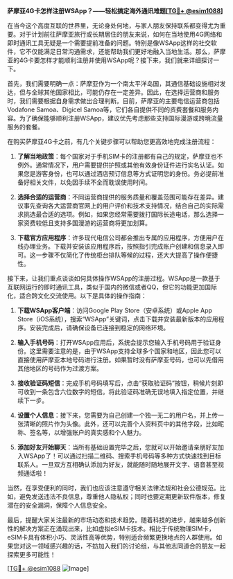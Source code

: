 **萨摩亚4G卡怎样注册WSApp？——轻松搞定海外通讯难题[[TG💪+ @esim1088](https://t.me/s/esim1088)]**

在当今这个高度互联的世界里，无论身处何地，与家人朋友保持联系都变得尤为重要。对于计划前往萨摩亚旅行或长期居住的朋友来说，如何在当地使用4G网络和即时通讯工具无疑是一个需要提前准备的问题。特别是像WSApp这样的社交软件，它不仅能满足日常沟通需求，还能帮助我们更好地融入当地生活。那么，萨摩亚的4G卡要怎样才能顺利注册并使用WSApp呢？接下来，我们就来详细探讨一下。

首先，我们需要明确一点：萨摩亚作为一个南太平洋岛国，其通信基础设施相对发达，但与全球其他国家相比，可能仍存在一定差异。因此，在选择运营商和服务时，我们需要根据自身需求做出合理判断。目前，萨摩亚的主要电信运营商包括Vodafone Samoa、Digicel Samoa等，它们各自提供不同的资费套餐和服务内容。为了确保能够顺利注册WSApp，建议优先考虑那些支持国际漫游或跨境流量服务的套餐。

在购买萨摩亚4G卡之前，有几个关键步骤可以帮助您更高效地完成注册流程：

1. **了解当地政策**：每个国家对于手机SIM卡的注册都有自己的规定，萨摩亚也不例外。通常情况下，用户需要提供护照或其他有效身份证件进行实名认证。如果您是游客身份，也可以通过酒店预订信息等方式证明您的身份。务必提前准备好相关文件，以免因手续不全而耽误使用时间。

2. **选择合适的运营商**：不同运营商提供的服务质量和覆盖范围可能存在差异。建议事先查询各大运营商官网上的用户评价和技术支持情况，结合自己的实际需求挑选最合适的选项。例如，如果您经常需要拨打国际长途电话，那么选择一家资费较低且支持多国漫游的运营商将更加划算。

3. **下载官方应用程序**：许多现代电信公司都会推出专属的应用程序，方便用户在线办理业务。下载并安装该应用程序后，按照指引完成账户创建和信息录入即可。这一步骤不仅简化了传统柜台排队等候的过程，还大大提高了操作便捷性。

接下来，让我们重点谈谈如何具体操作WSApp的注册过程。WSApp是一款基于互联网运行的即时通讯工具，类似于国内的微信或者QQ，但它的功能更加国际化，适合跨文化交流使用。以下是具体的操作指南：

1. **下载WSApp客户端**：访问Google Play Store（安卓系统）或Apple App Store（iOS系统），搜索“WSApp”关键词，点击下载并安装最新版本的应用程序。安装完成后，请确保设备已连接到稳定的网络环境。

2. **输入手机号码**：打开WSApp应用后，系统会提示您输入手机号码用于验证身份。这里需要注意的是，由于WSApp支持全球多个国家和地区，因此您可以直接使用萨摩亚本地号码进行注册。如果暂时没有萨摩亚号码，也可以先借用其他地区的号码作为过渡方案。

3. **接收验证码短信**：完成手机号码填写后，点击“获取验证码”按钮，稍候片刻即可收到一条包含六位数字的短信。将此验证码准确无误地填入指定位置，并继续下一步。

4. **设置个人信息**：接下来，您需要为自己创建一个独一无二的用户名，并上传一张清晰的照片作为头像。此外，还可以完善个人资料页中的其他字段，比如昵称、签名等，以增强账户的真实感和个人魅力。

5. **添加好友开始聊天**：当所有基础设置完毕之后，您就可以开始邀请亲朋好友加入WSApp了！可以通过扫描二维码、搜索手机号码等多种方式快速找到目标联系人。一旦双方互相确认添加为好友，就能随时随地展开文字、语音甚至视频通话啦！

当然，在享受便利的同时，我们也应该注意遵守相关法律法规和社会公德规范。比如，避免发送违法不良信息，尊重他人隐私权；同时也要定期更新软件版本，修复潜在的安全漏洞，保障个人信息安全。

最后，提醒大家关注最新的市场动态和技术趋势。随着科技的进步，越来越多创新性的解决方案正在涌现出来，比如虚拟eSIM卡技术。相比于传统物理SIM卡，eSIM卡具有体积小巧、灵活性高等优势，特别适合频繁更换地点的人群使用。如果您对这一领域感兴趣的话，不妨加入我们的讨论组，与其他志同道合的朋友一起探索更多可能性！

[[TG💪+ @esim1088](https://t.me/s/esim1088) ![Image](https://i.postimg.cc/4NQfJmqS/Snipaste-2025-05-13-00-14-12.png)]